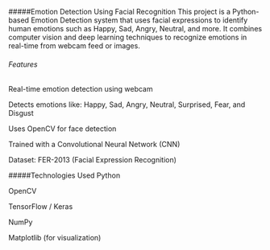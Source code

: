 #####Emotion Detection Using Facial Recognition
This project is a Python-based Emotion Detection system that uses facial expressions to identify human emotions such as Happy, Sad, Angry, Neutral, and more. It combines computer vision and deep learning techniques to recognize emotions in real-time from webcam feed or images.

###### Features
Real-time emotion detection using webcam

Detects emotions like: Happy, Sad, Angry, Neutral, Surprised, Fear, and Disgust

Uses OpenCV for face detection

Trained with a Convolutional Neural Network (CNN)

Dataset: FER-2013 (Facial Expression Recognition)

#####Technologies Used
Python

OpenCV

TensorFlow / Keras

NumPy

Matplotlib (for visualization)
